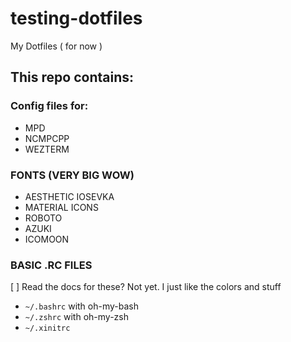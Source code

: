# testing-dotfiles
My Dotfiles ( for now )

## This repo contains:

### Config files for:

 - MPD
 - NCMPCPP
 - WEZTERM

### FONTS (VERY BIG WOW)
- AESTHETIC IOSEVKA
- MATERIAL ICONS
- ROBOTO
- AZUKI 
- ICOMOON

### BASIC .RC FILES

[ ] Read the docs for these? Not yet. I just like the colors and stuff

 - `~/.bashrc` with oh-my-bash
 - `~/.zshrc` with oh-my-zsh
 - `~/.xinitrc`
